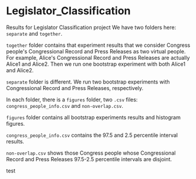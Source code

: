 # Legislator_Classification
Results for Legislator Classification project
We have two folders here: `separate` and `together`.

`together` folder contains that experiment results that we consider Congress 
people's Congressional Record and Press Releases as two virtual people. For 
example, Alice's Congressional Record and Press Releases are actually Alice1 
and Alice2. Then we run one bootstrap experiment with both Alice1 and Alice2.

`separate` folder is different. We run two bootstrap experiments with Congressional 
Record and Press Releases, respectively.

In each folder, there is a `figures` folder, two `.csv` files: `congress_people_info.csv` and `non-overlap.csv`.

`figures` folder contains all bootstrap experiments results and histogram figures.

`congress_people_info.csv` contains the 97.5 and 2.5 percentile interval results.

`non-overlap.csv` shows those Congress people whose Congressional Record and Press Releases 97.5-2.5 
percentile intervals are disjoint.

test

